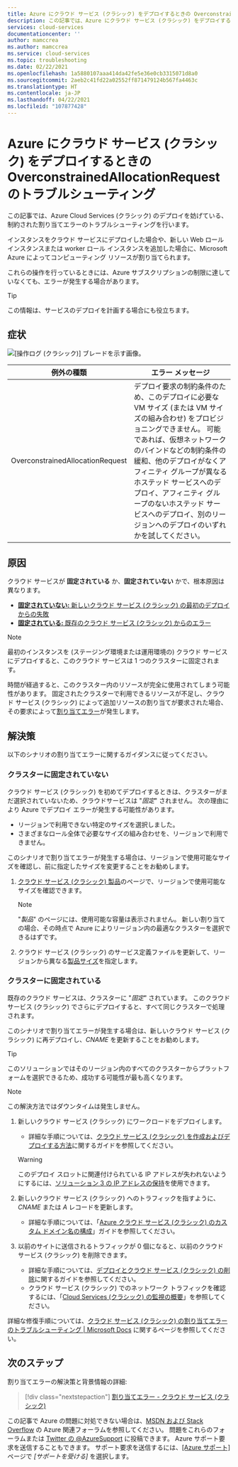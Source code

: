 ```yaml
---
title: Azure にクラウド サービス (クラシック) をデプロイするときの OverconstrainedAllocationRequest のトラブルシューティング | Microsoft Docs
description: この記事では、Azure にクラウド サービス (クラシック) をデプロイするときの OverconstrainedAllocationRequest 例外を解決する方法について説明します。
services: cloud-services
documentationcenter: ''
author: mamccrea
ms.author: mamccrea
ms.service: cloud-services
ms.topic: troubleshooting
ms.date: 02/22/2021
ms.openlocfilehash: 1a5880107aaa414da42fe5e36e0cb3315071d8a0
ms.sourcegitcommit: 2aeb2c41fd22a02552ff871479124b567fa4463c
ms.translationtype: HT
ms.contentlocale: ja-JP
ms.lasthandoff: 04/22/2021
ms.locfileid: "107877428"
---
```

# <a name="troubleshoot-overconstrainedallocationrequest-when-deploying-cloud-services-classic-to-azure"></a>Azure にクラウド サービス (クラシック) をデプロイするときの OverconstrainedAllocationRequest のトラブルシューティング

この記事では、Azure Cloud Services (クラシック) のデプロイを妨げている、制約された割り当てエラーのトラブルシューティングを行います。

インスタンスをクラウド サービスにデプロイした場合や、新しい Web ロール インスタンスまたは worker ロール インスタンスを追加した場合に、Microsoft Azure によってコンピューティング リソースが割り当てられます。

これらの操作を行っているときには、Azure サブスクリプションの制限に達していなくても、エラーが発生する場合があります。

> [!TIP]
> この情報は、サービスのデプロイを計画する場合にも役立ちます。

## <a name="symptom"></a>症状

![[操作ログ (クラシック)] ブレードを示す画像。](./media/cloud-services-troubleshoot-overconstrained-allocation-failed/cloud-services-troubleshoot-allocation-logs.png)

|例外の種類  |エラー メッセージ  |
|---------|---------|
|OverconstrainedAllocationRequest |デプロイ要求の制約条件のため、このデプロイに必要な VM サイズ (または VM サイズの組み合わせ) をプロビジョニングできません。 可能であれば、仮想ネットワークのバインドなどの制約条件の緩和、他のデプロイがなくアフィニティ グループが異なるホステッド サービスへのデプロイ、アフィニティ グループのないホステッド サービスへのデプロイ、別のリージョンへのデプロイのいずれかを試してください。|

## <a name="cause"></a>原因

クラウド サービスが **固定されている** か、**固定されていない** かで、根本原因は異なります。

- [**固定されていない:** 新しいクラウド サービス (クラシック) の最初のデプロイからの失敗](#not-pinned-to-a-cluster)
- [**固定されている:** 既存のクラウド サービス (クラシック) からのエラー](#pinned-to-a-cluster)

> [!NOTE]
> 最初のインスタンスを (ステージング環境または運用環境の) クラウド サービスにデプロイすると、このクラウド サービスは 1 つのクラスターに固定されます。
>
> 時間が経過すると、このクラスター内のリソースが完全に使用されてしまう可能性があります。 固定されたクラスターで利用できるリソースが不足し、クラウド サービス (クラシック) によって追加リソースの割り当てが要求された場合、その要求によって[割り当てエラー](cloud-services-allocation-failures.md)が発生します。

## <a name="solution"></a>解決策

以下のシナリオの割り当てエラーに関するガイダンスに従ってください。

### <a name="not-pinned-to-a-cluster"></a>クラスターに固定されていない

クラウド サービス (クラシック) を初めてデプロイするときは、クラスターがまだ選択されていないため、クラウドサービスは "*固定*" されません。 次の理由により Azure でデプロイ エラーが発生する可能性があります。

- リージョンで利用できない特定のサイズを選択しました。
- さまざまなロール全体で必要なサイズの組み合わせを、リージョンで利用できません。

このシナリオで割り当てエラーが発生する場合は、リージョンで使用可能なサイズを確認し、前に指定したサイズを変更することをお勧めします。

1. [クラウド サービス (クラシック) 製品](https://azure.microsoft.com/global-infrastructure/services/?products=cloud-services)のページで、リージョンで使用可能なサイズを確認できます。

    > [!NOTE]
    > "*製品*" のページには、使用可能な容量は表示されません。 新しい割り当ての場合、その時点で Azure によりリージョン内の最適なクラスターを選択できるはずです。

1. クラウド サービス (クラシック) のサービス定義ファイルを更新して、リージョンから異なる[製品サイズ](cloud-services-sizes-specs.md#configure-sizes-for-cloud-services)を指定します。

### <a name="pinned-to-a-cluster"></a>クラスターに固定されている

既存のクラウド サービスは、クラスターに "*固定*" されています。 このクラウド サービス (クラシック) でさらにデプロイすると、すべて同じクラスターで処理されます。

このシナリオで割り当てエラーが発生する場合は、新しいクラウド サービス (クラシック) に再デプロイし、*CNAME* を更新することをお勧めします。

> [!TIP]
> このソリューションではそのリージョン内のすべてのクラスターからプラットフォームを選択できるため、成功する可能性が最も高くなります。

> [!NOTE]
> この解決方法ではダウンタイムは発生しません。

1. 新しいクラウド サービス (クラシック) にワークロードをデプロイします。
    - 詳細な手順については、[クラウド サービス (クラシック) を作成およびデプロイする方法](cloud-services-how-to-create-deploy-portal.md)に関するガイドを参照してください。

    > [!WARNING]
    > このデプロイ スロットに関連付けられている IP アドレスが失われないようにするには、[ソリューション 3 の IP アドレスの保持](cloud-services-allocation-failures.md#solutions)を使用できます。

1. 新しいクラウド サービス (クラシック) へのトラフィックを指すように、*CNAME* または *A* レコードを更新します。
    - 詳細な手順については、「[Azure クラウド サービス (クラシック) のカスタム ドメイン名の構成](cloud-services-custom-domain-name-portal.md#understand-cname-and-a-records)」ガイドを参照してください。

1. 以前のサイトに送信されるトラフィックが 0 個になると、以前のクラウド サービス (クラシック) を削除できます。
    - 詳細な手順については、[デプロイとクラウド サービス (クラシック) の削除](cloud-services-how-to-manage-portal.md#delete-deployments-and-a-cloud-service)に関するガイドを参照してください。
    - クラウド サービス (クラシック) でのネットワーク トラフィックを確認するには、「[Cloud Services (クラシック) の監視の概要](cloud-services-how-to-monitor.md)」を参照してください。

詳細な修復手順については、[クラウド サービス (クラシック) の割り当てエラーのトラブルシューティング | Microsoft Docs](cloud-services-allocation-failures.md#common-issues) に関するページを参照してください。

## <a name="next-steps"></a>次のステップ

割り当てエラーの解決策と背景情報の詳細:

> [!div class="nextstepaction"]
> [割り当てエラー - クラウド サービス (クラシック)](cloud-services-allocation-failures.md)

この記事で Azure の問題に対処できない場合は、[MSDN および Stack Overflow](https://azure.microsoft.com/support/forums/) の Azure 関連フォーラムを参照してください。 問題をこれらのフォーラムまたは [Twitter の @AzureSupport](https://twitter.com/AzureSupport) に投稿できます。 Azure サポート要求を送信することもできます。 サポート要求を送信するには、[[Azure サポート]](https://azure.microsoft.com/support/options/) ページで *[サポートを受ける]* を選択します。
